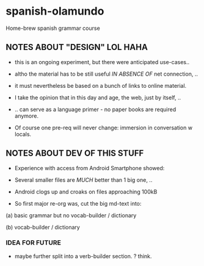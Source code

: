 # spanish-olamundo

Home-brew spanish grammar course

## NOTES ABOUT "DESIGN" LOL HAHA

- this is an ongoing experiment, but there were anticipated use-cases..

- altho the material has to be still useful *IN ABSENCE OF* net connection, ..

- it must nevertheless be based on a bunch of links to online material.

- I take the opinion that in this day and age, the web, just by itself, ..

- .. can serve as a language primer - no paper books are required anymore.

- Of course one pre-req will never change: immersion in conversation w locals.



## NOTES ABOUT DEV OF THIS STUFF

- Experience with access from Android Smartphone showed:

- Several smaller files are *MUCH* better than 1 big one, ..

- Android clogs up and croaks on files approaching 100kB

- So first major re-org was, cut the big md-text into:

(a) basic grammar but no vocab-builder / dictionary

(b) vocab-builder / dictionary

### IDEA FOR FUTURE

- maybe further split into a verb-builder section. ? think.


